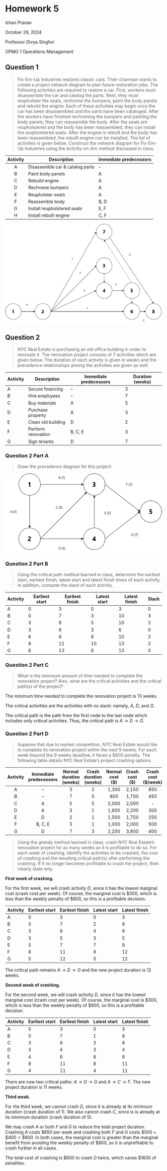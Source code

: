 # Homework 5

Ishan Pranav

October 29, 2024

Professor Divya Singhvi

OPMG 1 Operations Management

## Question 1

> Fix-Em-Up Industries restores classic cars. Their chairman wants to create a
> project network diagram to plan future restoration jobs. The following
> activities are required to restore a car. First, workers must disassemble the
> car and catalog the parts. Next, they must reupholster the seats, rechrome the
> bumpers, paint the body panels and rebuild the engine. Each of these
> activities may begin once the car has been disassembled and the parts have
> been cataloged. After the workers have finished rechroming the bumpers and
> painting the body panels, they can reassemble the body. After the seats are
> reupholstered and the body has been reassembled, they can install the
> reupholstered seats. After the engine is rebuilt and the body has been
> reassembled, the rebuilt engine can be installed. The list of activities is
> given below. Construct the network diagram for Fix-Em-Up Industries using the
> Activity-on-Arc method discussed in class.

| Activity | Description | Immediate predecessors |
|:--------:|-------------|------------------------|
| A | Disassemble car & catalog parts | – |
| B | Paint body panels | A |
| C | Rebuild engine | A |
| D | Rechrome bumpers | A|
| E | Reupholster seats | A |
| F | Reassemble body | B, D |
| G | Install reupholstered seats | E, F |
| H | Install rebuilt engine | C, F |

![Network diagram](../images/homework-5-1.png "Network diagram for Fix-Em-Up Industries using the Activity-on-Arc method")

## Question 2

> NYC Real Estate is purchasing an old office building in order to renovate it.
> The renovation project consists of 7 activities which are given below. The
> duration of each activity is given in weeks and the precedence relationships
> among the activities are given as well.

| Activity | Description | Immediate predecessors | Duration (weeks) |
|----------|-------------|------------------------|------------------|
| A | Secure financing | – | 3 |
| B | Hire employees | – | 7 |
| C | Buy materials | A | 5 |
| D | Purchase property | A | 3 |
| E | Clean old building | D | 2 |
| F | Perform renovation | B, C, E | 3 |
| G | Sign tenants | D | 7 |

### Question 2 Part A

> Draw the precedence diagram for this project.

![Precedence diagram](../images/homework-5-2.png "Precedence diagram for NYC Real Estate")

### Question 2 Part B

> Using the critical path method learned in class, determine the earliest start,
> earliest finish, latest start and latest finish times of each activity. In
> addition, compute the slack of each activity.

| Activity | Earliest start | Earliest finish | Latest start | Latest finish | Slack |
|----------|----------------|-----------------|--------------|---------------|-|
| A | 0 | 3 | 0 | 3 | 0 |
| B | 0 | 7 | 3 | 10 | 3 |
| C | 3 | 8 | 5 | 10 |2  |
| D | 3 | 6 | 3 | 6 | 0 |
| E | 6 | 8 | 8 | 10 | 2 |
| F | 8 | 11 | 10 | 13 | 2  |
| G | 6 | 13 | 6 | 13 | 0 |

### Question 2 Part C

> What is the minimum amount of time needed to complete the renovation project?
> Also, what are the critical activities and the critical path(s) of the
> project?

The minimum time needed to complete the renovation project is 13 weeks.

The critical activities are the activities with no slack: namely, $A$, $D$, and $G$.

The critical path is the path from the first node to the last node which
includes only critical activities. Thus, the critical path is $A\to D\to G$.

### Question 2 Part D

> Suppose that due to market competition, NYC Real Estate would like to complete
> its renovation project within the next 9 weeks. For each week beyond the 9
> weeks deadline, it faces a $800 penalty. The following table details NYC Real
> Estate’s project crashing options.

| Activity | Immediate predecessors | Normal duration (weeks) | Crash duration (weeks) | Normal cost (\$) | Crash cost (\$) | Crash cost (\$/week) |
|:--------:|:----------------------:|:------------------------:|:-:|:-:|:-:|:-:|
| A | – | 3 | 2 | 1,300 | 2,150 | 850 |
| B | – | 7 | 5 | 800 | 1,700 | 450 |
| C | A | 5 | 5 | 2,000 | 2,000 | - |
| D | A | 3 | 1 | 1,600 | 2,200 | 300 |
| E | D | 2 | 1 | 1,500 | 1,750 | 250 |
| F | B, C, E | 3 | 1 | 1,000 | 2,000 | 500 |
| G | D | 7 | 3 | 2,200 | 3,800 | 400 |

> Using the greedy method learned in class, crash NYC Real Estate’s renovation
> project for as many weeks as it is profitable to do so. For each week of
> crashing, identify the activities to be crashed, the cost of crashing and the
> resulting critical path(s) after performing the crashing. If it no longer
> becomes profitable to crash the project, then clearly state why.

__First week of crashing.__

For the first week, we will crash activity $D$, since it has the lowest
marginal cost (crash cost per week). Of course, the marginal cost is $300, which
is less than the weekly penalty of $800, so this is a profitable decision.

| Activity | Earliest start | Earliest finish | Latest start | Latest finish |
|----------|----------------|-----------------|--------------|---------------|
| A | 0 | 3 | 0 | 3 |
| B | 0 | 7 | 2 | 9 |
| C | 3 | 8 | 4 | 9 |
| D | 3 | 5 | 3 | 5 |
| E | 5 | 7 | 7 | 9 |
| F | 8 | 11 | 9 | 12 |
| G | 5 | 12 | 5 | 12 |

The critical path remains $A\to D\to G$ and the new project duration is
12 weeks.

__Second week of crashing.__

For the second week, we will crash activity $D$, since it has the lowest
marginal cost (crash cost per week). Of course, the marginal cost is $300, which
is less than the weekly penalty of $800, so this is a profitable decision.

| Activity | Earliest start | Earliest finish | Latest start | Latest finish |
|----------|----------------|-----------------|--------------|---------------|
| A | 0 | 3 | 0 | 3 |
| B | 0 | 7 | 1 | 8 |
| C | 3 | 8 | 3 | 8 |
| D | 3 | 4 | 3 | 4 |
| E | 4 | 6 | 6 | 8 |
| F | 8 | 11 | 8 | 11 |
| G | 4 | 11 | 4 | 11 |

There are now two critical paths: $A\to D\to G$ and $A\to C\to F$. The new project duration is 11 weeks.

__Third week.__

For the third week, we cannot crash $D$, since it is already at its minimum
duration (crash duration of 1). We also cannot crash $C$, since is is already at its minimum duration (crash duration of 5).

We may crash $A$ or both $F$ and $G$ to reduce the total project duration.
Crashing $A$ costs $850 per week and crashing both $F$ and $G$ costs
$\$500+\$400=\$900$. In both cases, the marginal cost is greater than the
marginal benefit from avoiding the weekly penalty of $800, so it is
unprofitable to crash further in all cases.

The total cost of crashing is $600 to crash $D$ twice, which saves $1600 of
penalties.

